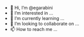- 👋 Hi, I’m @egarabini
- 👀 I’m interested in ...
- 🌱 I’m currently learning ...
- 💞️ I’m looking to collaborate on ...
- 📫 How to reach me ...

<!---
egarabini/egarabini is a ✨ special ✨ repository because its `README.md` (this file) appears on your GitHub profile.
You can click the Preview link to take a look at your changes.
--->
